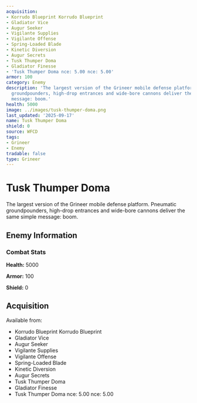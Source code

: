 ```yaml
---
acquisition:
- Korrudo Blueprint Korrudo Blueprint
- Gladiator Vice
- Augur Seeker
- Vigilante Supplies
- Vigilante Offense
- Spring-Loaded Blade
- Kinetic Diversion
- Augur Secrets
- Tusk Thumper Doma
- Gladiator Finesse
- 'Tusk Thumper Doma nce: 5.00 nce: 5.00'
armor: 100
category: Enemy
description: 'The largest version of the Grineer mobile defense platform. Pneumatic
  groundpounders, high-drop entrances and wide-bore cannons deliver the same simple
  message: boom.'
health: 5000
image: ../images/tusk-thumper-doma.png
last_updated: '2025-09-17'
name: Tusk Thumper Doma
shield: 0
source: WFCD
tags:
- Grineer
- Enemy
tradable: false
type: Grineer
---
```


# Tusk Thumper Doma

The largest version of the Grineer mobile defense platform. Pneumatic groundpounders, high-drop entrances and wide-bore cannons deliver the same simple message: boom.

## Enemy Information

### Combat Stats

**Health:** 5000

**Armor:** 100

**Shield:** 0

## Acquisition

Available from:
- Korrudo Blueprint Korrudo Blueprint
- Gladiator Vice
- Augur Seeker
- Vigilante Supplies
- Vigilante Offense
- Spring-Loaded Blade
- Kinetic Diversion
- Augur Secrets
- Tusk Thumper Doma
- Gladiator Finesse
- Tusk Thumper Doma nce: 5.00 nce: 5.00

